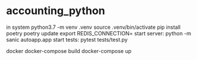 # accounting_python

in system
    python3.7 -m venv .venv
    source .venv/bin/activate
    pip install poetry
    poetry update
    export REDIS_CONNECTION=
    start server: python -m sanic autoapp.app
    start tests: pytest tests/test.py 

docker
    docker-compose build
    docker-compose up
